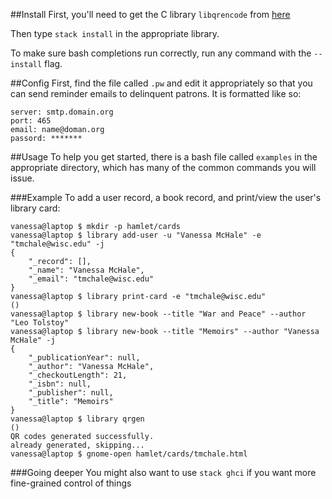##Install
First, you'll need to get the C library `libqrencode` from [here](https://github.com/fukuchi/libqrencode)

Then type `stack install` in the appropriate library.

To make sure bash completions run correctly, run any command with the `--install` flag. 

##Config
First, find the file called `.pw` and edit it appropriately so that you can send reminder emails to delinquent patrons. It is formatted like so:

```
server: smtp.domain.org
port: 465
email: name@doman.org
passord: *******
```

##Usage
To help you get started, there is a bash file called `examples` in the appropriate directory, which has many of the common commands you will issue. 

###Example
To add a user record, a book record, and print/view the user's library card:

```
vanessa@laptop $ mkdir -p hamlet/cards
vanessa@laptop $ library add-user -u "Vanessa McHale" -e "tmchale@wisc.edu" -j
{
    "_record": [],
    "_name": "Vanessa McHale",
    "_email": "tmchale@wisc.edu"
}
vanessa@laptop $ library print-card -e "tmchale@wisc.edu"
()
vanessa@laptop $ library new-book --title "War and Peace" --author "Leo Tolstoy"
vanessa@laptop $ library new-book --title "Memoirs" --author "Vanessa McHale" -j 
{
    "_publicationYear": null,
    "_author": "Vanessa McHale",
    "_checkoutLength": 21,
    "_isbn": null,
    "_publisher": null,
    "_title": "Memoirs"
}
vanessa@laptop $ library qrgen
()
QR codes generated successfully.
already generated, skipping...
vanessa@laptop $ gnome-open hamlet/cards/tmchale.html
```

###Going deeper
You might also want to use
```stack ghci```
if you want more fine-grained control of things
